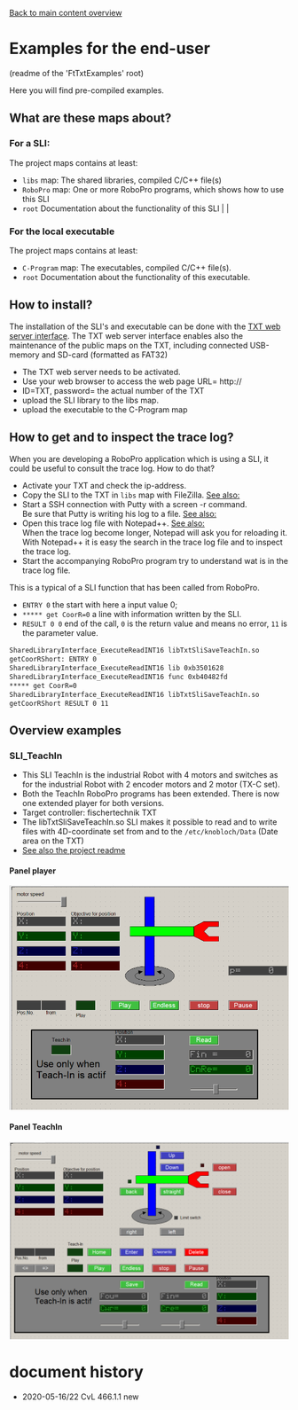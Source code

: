 [Back to main content overview](../README.me#overview)

# Examples for the end-user
(readme of the 'FtTxtExamples' root)

Here you will find pre-compiled examples.
## What are these maps about?
### For a SLI:
The project maps contains at least:
- `libs` map: The shared libraries, compiled C/C++ file(s) 
- `RoboPro` map: One or more RoboPro programs, which shows how to use this SLI
- `root` Documentation about the functionality of this SLI  |   |  

### For the local executable
The project maps contains at least:
- `C-Program` map: The executables, compiled C/C++ file(s).
- `root`  Documentation about the functionality of this executable.

## How to install?
The installation of the SLI's and executable can be done with the [TXT web server interface](../HowToUseTxtWeb.md).
The TXT web server interface enables also the maintenance of the public maps on the TXT, including connected USB-memory and SD-card (formatted as FAT32)
- The TXT web server needs to be activated.
- Use your web browser to access the web page
URL= http://<ip-addres of the TXT>
- ID=TXT, password= the actual number of the TXT
- upload the SLI library to the libs map.
- upload the executable to the C-Program map

## How to get and to inspect the trace log?<a id="howtracelog"></a> 
When you are developing a RoboPro application which is using a SLI, it could be useful to consult the trace log.
How to do that?
- Activate your TXT and check the ip-address.
- Copy the SLI to the TXT in `libs` map with FileZilla. [See also:](../WhichToolsYouNeed.md#filezillasetup) 
- Start a SSH connection with Putty with a screen -r command.<br/>
  Be sure that Putty is writing his log to a file. [See also:](../WhichToolsYouNeed.md#puttysetup)
- Open this trace log file with Notepad++. [See also:](../WhichToolsYouNeed.md#notepad)<br/>
  When the trace log become longer, Notepad will ask you for reloading it.<br/>
  With Notepad++ it is easy the search in the trace log file and to inspect the trace log.
- Start the accompanying RoboPro program try to understand wat is in the trace log file.<br/>

This is a typical of a SLI function that has been called from RoboPro.<br>
- `ENTRY 0`  the start with here a input value 0;
- `***** get CoorR=0` a line with information written by the SLI. 
- `RESULT 0 0` end of the call, `0` is the return value and means no error, `11` is the parameter value.
   
```
SharedLibraryInterface_ExecuteReadINT16 libTxtSliSaveTeachIn.so getCoorRShort: ENTRY 0
SharedLibraryInterface_ExecuteReadINT16 lib 0xb3501628
SharedLibraryInterface_ExecuteReadINT16 func 0xb40482fd
***** get CoorR=0
SharedLibraryInterface_ExecuteReadINT16 libTxtSliSaveTeachIn.so getCoorRShort RESULT 0 11 
 ```
## Overview examples

### SLI_TeachIn

- This SLI TeachIn is the industrial Robot with 4 motors and switches as for the industrial Robot with 2 encoder motors and 2 motor (TX-C set).
- Both the TeachIn RoboPro programs has been extended.
  There is now one extended player for both versions.
- Target controller: fischertechnik TXT
- The libTxtSliSaveTeachIn.so SLI makes it possible to read and to write files with  4D-coordinate set from and to the `/etc/knobloch/Data` (Date area on the TXT)
- [See also the project readme](./SLI_TeachIn/README.md)
#### Panel player
![console](./SLI_TeachIn/docs/player(panel_02).png)
#### Panel TeachIn
![console](./SLI_TeachIn/docs/TeachIn(panel_02).png)


# document history <a id="history"></a>
- 2020-05-16/22 CvL 466.1.1 new
